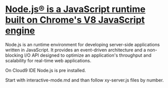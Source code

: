 # [Node.js® is a JavaScript runtime built on Chrome's V8 JavaScript engine](https://nodejs.org/en/)

Node.js is an runtime environment for developing server-side applications written in JavaScript.
It provides an event-driven architecture and a non-blocking I/O API designed
to optimize an application's throughput and scalability for real-time web applications.

On Cloud9 IDE Node.js is pre installed.

Start with interactive-mode.md and than follow xy-server.js files by number.